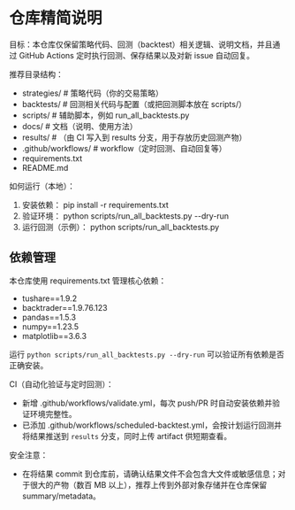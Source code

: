 # 仓库精简说明

目标：本仓库仅保留策略代码、回测（backtest）相关逻辑、说明文档，并且通过 GitHub Actions 定时执行回测、保存结果以及对新 issue 自动回复。

推荐目录结构：
- strategies/          # 策略代码（你的交易策略）
- backtests/           # 回测相关代码与配置（或把回测脚本放在 scripts/）
- scripts/             # 辅助脚本，例如 run_all_backtests.py
- docs/                # 文档（说明、使用方法）
- results/             # （由 CI 写入到 results 分支，用于存放历史回测产物）
- .github/workflows/   # workflow（定时回测、自动回复等）
- requirements.txt
- README.md

如何运行（本地）：
1. 安装依赖： pip install -r requirements.txt
2. 验证环境： python scripts/run_all_backtests.py --dry-run
3. 运行回测（示例）： python scripts/run_all_backtests.py

## 依赖管理
本仓库使用 requirements.txt 管理核心依赖：
- tushare==1.9.2
- backtrader==1.9.76.123  
- pandas==1.5.3
- numpy==1.23.5
- matplotlib==3.6.3

运行 `python scripts/run_all_backtests.py --dry-run` 可以验证所有依赖是否正确安装。

CI（自动化验证与定时回测）：
- 新增 .github/workflows/validate.yml，每次 push/PR 时自动安装依赖并验证环境完整性。
- 已添加 .github/workflows/scheduled-backtest.yml，会按计划运行回测并将结果推送到 `results` 分支，同时上传 artifact 供短期查看。

安全注意：
- 在将结果 commit 到仓库前，请确认结果文件不会包含大文件或敏感信息；对于很大的产物（数百 MB 以上），推荐上传到外部对象存储并在仓库保留 summary/metadata。
